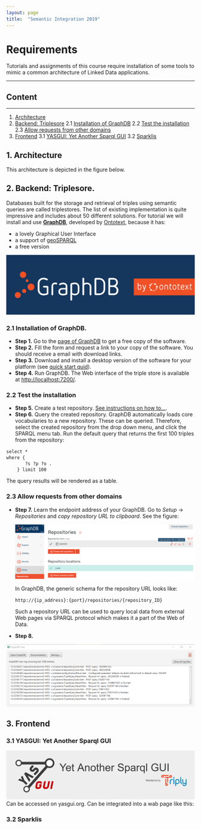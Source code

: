 ```yaml
---
layout: page
title:  "Semantic Integration 2019"
---
```



# Requirements
Tutorials and assignments of this course require installation of some tools to mimic a common architecture of 
Linked Data applications. 

---------------

## Content
---
1. [Architecture](#arch)
2. [Backend: Triplesore](#backend)
2.1 [Installation of GraphDB](#graphdb)
2.2 [Test the installation](#test)
2.3 [Allow requests from other domains](#cors)
3. [Frontend](#frontend)
3.1 [YASGUI: Yet Another Sparql GUI](#yasgui)
3.2 [Sparklis](#sparklis)





## 1. Architecture <a name="arch"></a>
This architecture is depicted in the figure below. 

## 2. Backend: Triplesore. <a name="backend"></a>
Databases built for the storage and retrieval of triples using semantic queries are called triplestores. 
The list of existing implementation is quite impressive and includes about 50 different solutions. 
For tutorial we will install and use **[GraphDB](https://www.ontotext.com/products/graphdb/)**, 
developed by [Ontotext](https://www.ontotext.com/), because it has: 
- a lovely Graphical User Interface
- a support of [geoSPARQL](http://graphdb.ontotext.com/documentation/free/geosparql-support.html)
- a free version

<img src="graphdb_logo.png" alt="GraphDB">

### 2.1 Installation of GraphDB. <a name="graphdb"></a>

- **Step 1.** Go to the [page of GraphDB](https://www.ontotext.com/products/graphdb/) to get a free copy of the software.
- **Step 2.** Fill the form and request a link to your copy of the software. You should receive a email with download links. 
- **Step 3.** Download and install a desktop version of the software for your platform (see [quick start quid](http://graphdb.ontotext.com/documentation/8.9/free/quick-start-guide.html#run-graphdb-as-a-desktop-installation)).   
- **Step 4.** Run GraphDB. The Web interface of the triple store is available at [http://localhost:7200/](http://localhost:7200/).

### 2.2 Test the installation <a name="test"></a>

- **Step 5.** Create a test repository. [See instructions on how to...](http://graphdb.ontotext.com/documentation/8.9/free/quick-start-guide.html#create-a-repository).
- **Step 6.** Query the created repository. GraphDB automatically loads core vocabularies to 
a new repository. These can be queried. Therefore, select the created repository from the 
 drop down menu, and click the SPARQL menu tab. Run the default query that returns 
 the first 100 triples from the repository:
 
 ```` sparql
 select * 
 where {
      	?s ?p ?o .
     } limit 100      
````

The query results will be rendered as a table. 

### 2.3 Allow requests from other domains <a name="cors"></a>

- **Step 7.** Learn the endpoint address of your GraphDB. Go to *Setup* -> *Repositories* 
and *copy repository URL to clipboard*. See the figure:

  <img src="graphdb_endpoint_url.png" alt="copy repository URL to clipboard">
  
  In GraphDB, the generic schema for the repository URL looks 
  like:

  ```
  http://{ip_address}:{port}/repositories/{repository_ID}
  ```
  
  Such a repository URL can be used to query local data from external Web pages via SPARQL protocol
  which makes it a part of the Web of Data.  
  
- **Step 8.** 




<img src="graphdb_logfile.png" alt="GraphDB console">


## 3. Frontend <a name="frontend"></a>

### 3.1 YASGUI: Yet Another Sparql GUI <a name="yasgui"></a>

<img src="yasgui.png" alt="YasGui">
Can be accessed on yasgui.org.
Can be integrated into a wab page like this:

### 3.2 Sparklis <a name="sparklis"></a>
